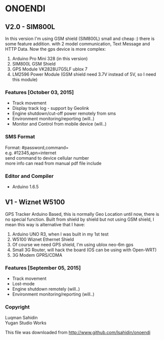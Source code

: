 # ONOENDI 
## V2.0 - SIM800L
In this version I'm using GSM shield (SIM800L) small and cheap :) there is some feature addition.
with 2 model communication, Text Message and HTTP Data. Now the gps device is more complex:<br>
1. Arduino Pro Mini 328 (in this version)<br>
2. SIM800L GSM Shield<br>
3. GPS Module VK2828U7G5LF ublox 7<br>
4. LM2596 Power Module (GSM shield need 3.7V instead of 5V, so I need this module)

### Features [October 03, 2015]
- Track movement
- Display track log - support by Geolink
- Engine shutdown/cut-off power remotely from sms
- Environment monitoring/reporting (will..)
- Monitor and Control from mobile device (will..)

### SMS Format
Format: #password,command=<value><br>
e.g. #12345,apn=internet<br>
send command to device cellular number<br>
more info can read from manual pdf file include

### Editor and Compiler
- Arduino 1.6.5


## V1 - Wiznet W5100
GPS Tracker Arduino Based, this is normally Geo Location until now, there is no special function. 
Built from shield by shield but not using GSM shield, I mean this way is alternative that I have:<br>
1. Arduino UNO R3, when I was built in my 1st test<br>
2. W5100 Wiznet Ethernet Shield<br>
3. Of course we need GPS shield, I'm using ublox neo-6m gps<br>
4. Small 3G Router, will hack the board (OS can be using with Open-WRT)<br>
5. 3G Modem GPRS/CDMA

### Features [September 05, 2015]
- Track movement
- Lost-mode
- Engine shutdown remotely (will..)
- Environment monitoring/reporting (will..)


### Copyright
Luqman Sahidin<br>
Yugan Studio Works

This file was downloaded from http://www.github.com/lsahidin/onoendi
